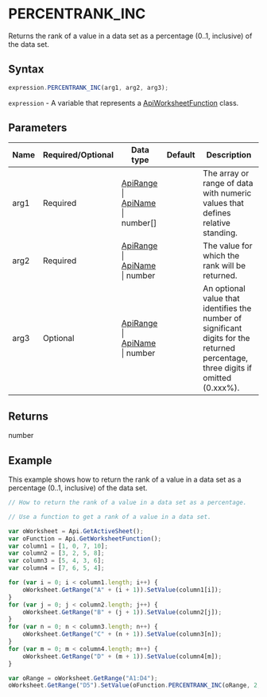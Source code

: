 # PERCENTRANK_INC

Returns the rank of a value in a data set as a percentage (0..1, inclusive) of the data set.

## Syntax

```javascript
expression.PERCENTRANK_INC(arg1, arg2, arg3);
```

`expression` - A variable that represents a [ApiWorksheetFunction](../ApiWorksheetFunction.md) class.

## Parameters

| **Name** | **Required/Optional** | **Data type** | **Default** | **Description** |
| ------------- | ------------- | ------------- | ------------- | ------------- |
| arg1 | Required | [ApiRange](../../ApiRange/ApiRange.md) \| [ApiName](../../ApiName/ApiName.md) \| number[] |  | The array or range of data with numeric values that defines relative standing. |
| arg2 | Required | [ApiRange](../../ApiRange/ApiRange.md) \| [ApiName](../../ApiName/ApiName.md) \| number |  | The value for which the rank will be returned. |
| arg3 | Optional | [ApiRange](../../ApiRange/ApiRange.md) \| [ApiName](../../ApiName/ApiName.md) \| number |  | An optional value that identifies the number of significant digits for the returned percentage, three digits if omitted (0.xxx%). |

## Returns

number

## Example

This example shows how to return the rank of a value in a data set as a percentage (0..1, inclusive) of the data set.

```javascript editor-xlsx
// How to return the rank of a value in a data set as a percentage.

// Use a function to get a rank of a value in a data set.

var oWorksheet = Api.GetActiveSheet();
var oFunction = Api.GetWorksheetFunction();
var column1 = [1, 0, 7, 10];
var column2 = [3, 2, 5, 8];
var column3 = [5, 4, 3, 6];
var column4 = [7, 6, 5, 4];

for (var i = 0; i < column1.length; i++) {
    oWorksheet.GetRange("A" + (i + 1)).SetValue(column1[i]);
}
for (var j = 0; j < column2.length; j++) {
    oWorksheet.GetRange("B" + (j + 1)).SetValue(column2[j]);
}
for (var n = 0; n < column3.length; n++) {
    oWorksheet.GetRange("C" + (n + 1)).SetValue(column3[n]);
}
for (var m = 0; m < column4.length; m++) {
    oWorksheet.GetRange("D" + (m + 1)).SetValue(column4[m]);
}

var oRange = oWorksheet.GetRange("A1:D4");
oWorksheet.GetRange("D5").SetValue(oFunction.PERCENTRANK_INC(oRange, 2, 4));
```
